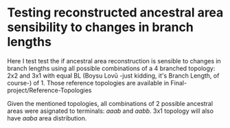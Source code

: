 # Testing reconstructed ancestral area sensibility to changes in branch lengths 
Here I test test the if ancestral area reconstruction is sensible to changes in branch lengths using all possible combinations of a 4 branched topology: 2x2 and 3x1 with equal BL (Boysu Lovū -just kidding, it's Branch Length, of course-) of 1. Those reference topologies are available in Final-project/Reference-Topologies

Given the mentioned topologies, all combinations of 2 possible ancestral areas were asignated to terminals: *aaab* and *aabb*. 3x1 topology will also have *aaba* area distribution.
